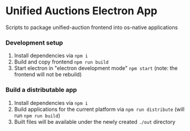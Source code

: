 # Unified Auctions Electron App

Scripts to package unified-auction frontend into os-native applications

### Development setup

1. Install dependencies via `npm i`
2. Build and copy frontend `npm run build`
3. Start electron in "electron development mode" `npm start` (note: the frontend will not be rebuild)

### Build a distributable app

1. Install dependencies via `npm i`
2. Build applications for the current platform via `npm run distribute` (will run `npm run build`)
3. Built files will be available under the newly created `./out` directory
